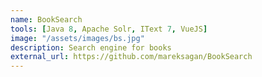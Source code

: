 ```yaml
---
name: BookSearch
tools: [Java 8, Apache Solr, IText 7, VueJS]
image: "/assets/images/bs.jpg"
description: Search engine for books
external_url: https://github.com/mareksagan/BookSearch
---
```

